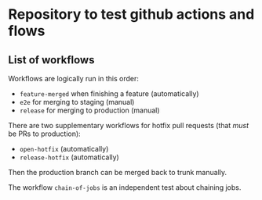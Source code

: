# Repository to test github actions and flows

## List of workflows

Workflows are logically run in this order:

* `feature-merged` when finishing a feature (automatically)
* `e2e` for merging to staging (manual)
* `release` for merging to production (manual)

There are two supplementary workflows for hotfix pull requests (that _must_ be
PRs to production):

* `open-hotfix` (automatically)
* `release-hotfix` (automatically)

Then the production branch can be merged back to trunk manually.

The workflow `chain-of-jobs` is an independent test about chaining jobs.
